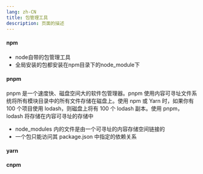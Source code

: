 ```yaml
---
lang: zh-CN
title: 包管理工具
description: 页面的描述
---
```


#### npm
+ node自带的包管理工具
+ 全局安装的包都安装在npm目录下的node_module下
#### pnpm
pnpm 是一个速度快、磁盘空间大的软件包管理器。pnpm 使用内容可寻址文件系统将所有模块目录中的所有文件存储在磁盘上。使用 npm 或 Yarn 时，如果你有 100 个项目使用 lodash，则磁盘上将有 100 个 lodash 副本。使用 pnpm，lodash 将存储在内容可寻址的存储中
+ node_modules 内的文件是由一个可寻址的内容存储空间链接的
+ 一个包只能访问其 package.json 中指定的依赖关系
#### yarn
#### cnpm